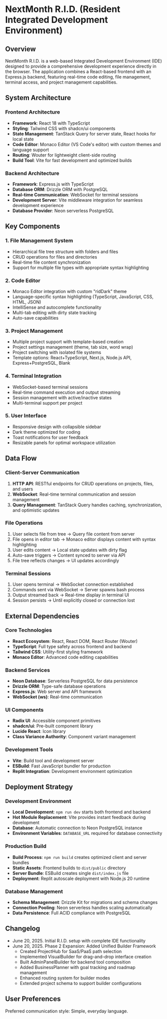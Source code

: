 # NextMonth R.I.D. (Resident Integrated Development Environment)

## Overview

NextMonth R.I.D. is a web-based Integrated Development Environment (IDE) designed to provide a comprehensive development experience directly in the browser. The application combines a React-based frontend with an Express.js backend, featuring real-time code editing, file management, terminal access, and project management capabilities.

## System Architecture

### Frontend Architecture
- **Framework**: React 18 with TypeScript
- **Styling**: Tailwind CSS with shadcn/ui components
- **State Management**: TanStack Query for server state, React hooks for local state
- **Code Editor**: Monaco Editor (VS Code's editor) with custom themes and language support
- **Routing**: Wouter for lightweight client-side routing
- **Build Tool**: Vite for fast development and optimized builds

### Backend Architecture
- **Framework**: Express.js with TypeScript
- **Database ORM**: Drizzle ORM with PostgreSQL
- **Real-time Communication**: WebSocket for terminal sessions
- **Development Server**: Vite middleware integration for seamless development experience
- **Database Provider**: Neon serverless PostgreSQL

## Key Components

### 1. File Management System
- Hierarchical file tree structure with folders and files
- CRUD operations for files and directories
- Real-time file content synchronization
- Support for multiple file types with appropriate syntax highlighting

### 2. Code Editor
- Monaco Editor integration with custom "ridDark" theme
- Language-specific syntax highlighting (TypeScript, JavaScript, CSS, HTML, JSON)
- IntelliSense and autocomplete functionality
- Multi-tab editing with dirty state tracking
- Auto-save capabilities

### 3. Project Management
- Multiple project support with template-based creation
- Project settings management (theme, tab size, word wrap)
- Project switching with isolated file systems
- Template options: React+TypeScript, Next.js, Node.js API, Express+PostgreSQL, Blank

### 4. Terminal Integration
- WebSocket-based terminal sessions
- Real-time command execution and output streaming
- Session management with active/inactive states
- Multi-terminal support per project

### 5. User Interface
- Responsive design with collapsible sidebar
- Dark theme optimized for coding
- Toast notifications for user feedback
- Resizable panels for optimal workspace utilization

## Data Flow

### Client-Server Communication
1. **HTTP API**: RESTful endpoints for CRUD operations on projects, files, and users
2. **WebSocket**: Real-time terminal communication and session management
3. **Query Management**: TanStack Query handles caching, synchronization, and optimistic updates

### File Operations
1. User selects file from tree → Query file content from server
2. File opens in editor tab → Monaco editor displays content with syntax highlighting
3. User edits content → Local state updates with dirty flag
4. Auto-save triggers → Content synced to server via API
5. File tree reflects changes → UI updates accordingly

### Terminal Sessions
1. User opens terminal → WebSocket connection established
2. Commands sent via WebSocket → Server spawns bash process
3. Output streamed back → Real-time display in terminal UI
4. Session persists → Until explicitly closed or connection lost

## External Dependencies

### Core Technologies
- **React Ecosystem**: React, React DOM, React Router (Wouter)
- **TypeScript**: Full type safety across frontend and backend
- **Tailwind CSS**: Utility-first styling framework
- **Monaco Editor**: Advanced code editing capabilities

### Backend Services
- **Neon Database**: Serverless PostgreSQL for data persistence
- **Drizzle ORM**: Type-safe database operations
- **Express.js**: Web server and API framework
- **WebSocket (ws)**: Real-time communication

### UI Components
- **Radix UI**: Accessible component primitives
- **shadcn/ui**: Pre-built component library
- **Lucide React**: Icon library
- **Class Variance Authority**: Component variant management

### Development Tools
- **Vite**: Build tool and development server
- **ESBuild**: Fast JavaScript bundler for production
- **Replit Integration**: Development environment optimization

## Deployment Strategy

### Development Environment
- **Local Development**: `npm run dev` starts both frontend and backend
- **Hot Module Replacement**: Vite provides instant feedback during development
- **Database**: Automatic connection to Neon PostgreSQL instance
- **Environment Variables**: `DATABASE_URL` required for database connectivity

### Production Build
- **Build Process**: `npm run build` creates optimized client and server bundles
- **Static Assets**: Frontend builds to `dist/public` directory
- **Server Bundle**: ESBuild creates single `dist/index.js` file
- **Deployment**: Replit autoscale deployment with Node.js 20 runtime

### Database Management
- **Schema Management**: Drizzle Kit for migrations and schema changes
- **Connection Pooling**: Neon serverless handles scaling automatically
- **Data Persistence**: Full ACID compliance with PostgreSQL

## Changelog
- June 20, 2025. Initial R.I.D. setup with complete IDE functionality
- June 20, 2025. Phase 2 Expansion: Added Unified Builder Framework
  - Created ProjectHub for SaaS/PaaS path selection
  - Implemented VisualBuilder for drag-and-drop interface creation
  - Built AdminPanelBuilder for backend tool composition
  - Added BusinessPlanner with goal tracking and roadmap management
  - Enhanced routing system for builder modes
  - Extended project schema to support builder configurations

## User Preferences

Preferred communication style: Simple, everyday language.